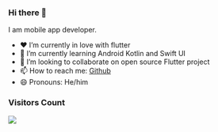 ### Hi there 👋

I am mobile app developer.

- ❤️ I’m currently in love with flutter
- 🌱 I’m currently learning Android Kotlin and Swift UI
- 👯 I’m looking to collaborate on open source Flutter project
- 📫 How to reach me: [Github](https://github.com/TheAlphaApp)
- 😄 Pronouns:  He/him

### Visitors Count
![](https://komarev.com/ghpvc/?username=TheAlphaApp)
